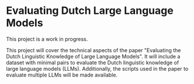 # Evaluating Dutch Large Language Models

This project is a work in progress. 

This project will cover the technical aspects of the paper "Evaluating the Dutch Linguistic Knowledge of Large Language Models". It will include a dataset with minimal pairs to evaluate the Dutch linguistic knowledge of large language models (LLMs). Additionally, the scripts used in the paper to evaluate multiple LLMs will be made available. 
